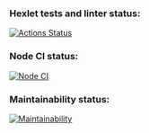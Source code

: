 ### Hexlet tests and linter status:
[![Actions Status](https://github.com/Heaven-Tonight/frontend-project-11/actions/workflows/hexlet-check.yml/badge.svg)](https://github.com/Heaven-Tonight/frontend-project-11/actions)

### Node CI status:
[![Node CI](https://github.com/Heaven-Tonight/frontend-project-11/actions/workflows/nodejs.yml/badge.svg)](https://github.com/Heaven-Tonight/frontend-project-11/actions/workflows/nodejs.yml)

### Maintainability status:
[![Maintainability](https://api.codeclimate.com/v1/badges/cf1941ae35af60917043/maintainability)](https://codeclimate.com/github/Heaven-Tonight/frontend-project-11/maintainability)
